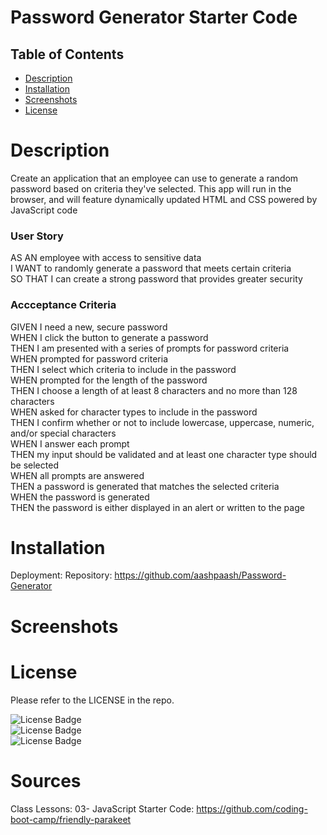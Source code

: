 # Password Generator Starter Code

## Table of Contents
- [Description](#Description)
- [Installation](#Installation)
- [Screenshots](#Screenshots)
- [License](#License)

# Description
Create an application that an employee can use to generate a random password based on criteria they've selected. This app will run in the browser, and will feature dynamically updated HTML and CSS powered by JavaScript code 
### User Story
AS AN employee with access to sensitive data<br/>
I WANT to randomly generate a password that meets certain criteria<br/>
SO THAT I can create a strong password that provides greater security<br/>
### Accceptance Criteria
GIVEN I need a new, secure password<br/>
WHEN I click the button to generate a password<br/>
THEN I am presented with a series of prompts for password criteria<br/>
WHEN prompted for password criteria<br/>
THEN I select which criteria to include in the password<br/>
WHEN prompted for the length of the password<br/>
THEN I choose a length of at least 8 characters and no more than 128 characters<br/>
WHEN asked for character types to include in the password<br/>
THEN I confirm whether or not to include lowercase, uppercase, numeric, and/or special characters<br/>
WHEN I answer each prompt<br/>
THEN my input should be validated and at least one character type should be selected<br/>
WHEN all prompts are answered<br/>
THEN a password is generated that matches the selected criteria<br/>
WHEN the password is generated<br/>
THEN the password is either displayed in an alert or written to the page<br/>
# Installation <br/>
Deployment: 
Repository: https://github.com/aashpaash/Password-Generator

# Screenshots <br/>

# License<br/>
Please refer to the LICENSE in the repo.

![License Badge](https://img.shields.io/badge/JavaScript-JS-blue) <br/>
![License Badge](https://img.shields.io/badge/HTML-HTML-blue)<br/>
![License Badge](https://img.shields.io/badge/CSS-CSS-blue) <br/>

# Sources
Class Lessons: 03- JavaScript
Starter Code: https://github.com/coding-boot-camp/friendly-parakeet 

